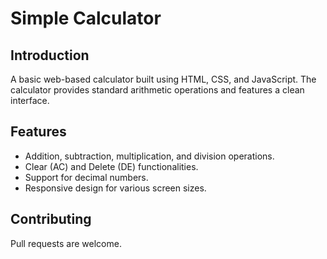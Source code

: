 # Simple Calculator

## Introduction

A basic web-based calculator built using HTML, CSS, and JavaScript. The calculator provides standard arithmetic operations and features a clean interface.

## Features

- Addition, subtraction, multiplication, and division operations.
- Clear (AC) and Delete (DE) functionalities.
- Support for decimal numbers.
- Responsive design for various screen sizes.

## Contributing

Pull requests are welcome. 

